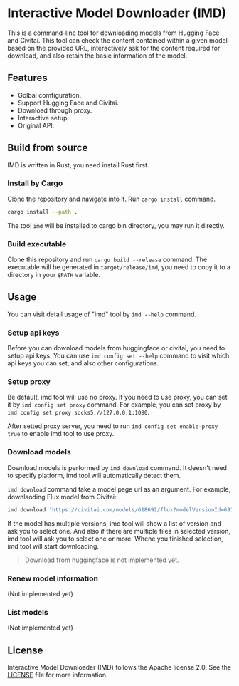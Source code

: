 # Interactive Model Downloader (IMD)

This is a command-line tool for downloading models from Hugging Face and Civitai. This tool can check the content contained within a given model based on the provided URL, interactively ask for the content required for download, and also retain the basic information of the model.

## Features

- Golbal comfiguration.
- Support Hugging Face and Civitai.
- Download through proxy.
- Interactive setup.
- Original API.

## Build from source

IMD is written in Rust, you need install Rust first.

### Install by Cargo

Clone the repository and navigate into it. Run `cargo install` command.

```bash
cargo install --path .
```

The tool `imd` will be installed to cargo bin directory, you may run it directly.

### Build executable

Clone this repository and run `cargo build --release` command. The executable will be generated in `target/release/imd`, you need to copy it to a directory in your `$PATH` variable.

## Usage

You can visit detail usage of "imd" tool by `imd --help` command.

### Setup api keys

Before you can download models from huggingface or civitai, you need to setup api keys. You can use `imd config set --help` command to visit which api keys you can set, and also other configurations.

### Setup proxy

Be default, imd tool will use no proxy. If you need to use proxy, you can set it by `imd config set proxy` command. For example, you can set proxy by `imd config set proxy socks5://127.0.0.1:1080`.

After setted proxy server, you need to run `imd config set enable-proxy true` to enable imd tool to use proxy.

### Download models

Download models is performed by `imd download` command. It deesn't need to specify platform, imd tool will automatically detect them.

`imd download` command take a model page url as an argument. For example, downlaoding Flux model from Civitai:

```bash
imd download 'https://civitai.com/models/618692/flux?modelVersionId=691639'
```

If the model has multiple versions, imd tool will show a list of version and ask you to select one. And also if there are multiple files in selected version, imd tool will ask you to select one or more. Whene you finished selection, imd tool will start downloading.

> Download from huggingface is not implemented yet.

### Renew model information

(Not implemented yet)

### List models

(Not implemented yet)

## License

Interactive Model Downloader (IMD) follows the Apache license 2.0. See the [LICENSE](LICENSE) file for more information.
